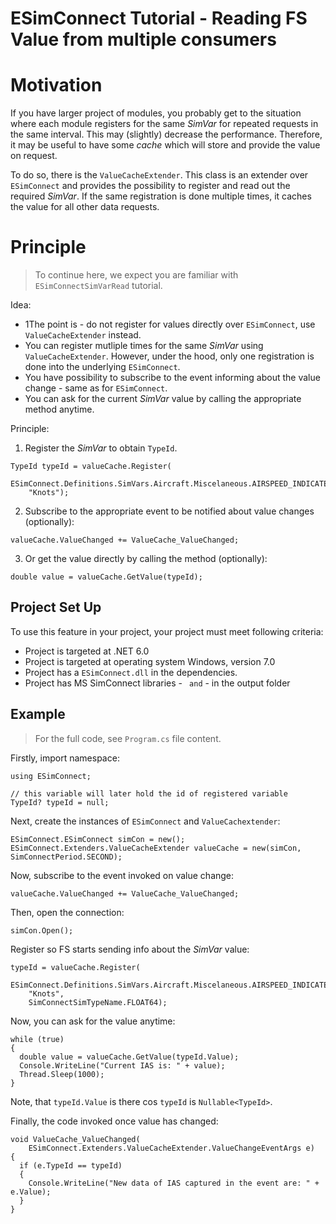 # ESimConnect Tutorial - Reading FS Value from multiple consumers

# Motivation
If you have larger project of modules, you probably get to the situation where each module registers for the same _SimVar_ for repeated requests in the same interval. This may (slightly) decrease the performance. Therefore, it may be useful to have some _cache_ which will store and provide the value on request. 

To do so, there is the `ValueCacheExtender`. This class is an extender over `ESimConnect` and provides the possibility to register and read out the required _SimVar_. If the same registration is done multiple times, it caches the value for all other data requests.

# Principle

> To continue here, we expect you are familiar with `ESimConnectSimVarRead` tutorial.

Idea:
* 1The point is - do not register for values directly over `ESimConnect`, use `ValueCacheExtender` instead.
* You can register mutliple times for the same _SimVar_ using `ValueCacheExtender`. However, under the hood, only one registration is done into the underlying `ESimConnect`.
* You have possibility to subscribe to the event informing about the value change - same as for `ESimConnect`.
* You can ask for the current _SimVar_ value by calling the appropriate method anytime.

Principle:

1. Register the _SimVar_ to obtain `TypeId`.
```
TypeId typeId = valueCache.Register(
    ESimConnect.Definitions.SimVars.Aircraft.Miscelaneous.AIRSPEED_INDICATED, 
    "Knots");
```

2. Subscribe to the appropriate event to be notified about value changes (optionally):
```
valueCache.ValueChanged += ValueCache_ValueChanged;
```

3. Or get the value directly by calling the method (optionally):
```
double value = valueCache.GetValue(typeId);
```


## Project Set Up

To use this feature in your project, your project must meet following criteria:
* Project is targeted at .NET 6.0
* Project is targeted at operating system Windows, version 7.0
* Project has a `ESimConnect.dll` in the dependencies.
* Project has MS SimConnect libraries - ``  and ``  - in the output folder

## Example

> For the full code, see `Program.cs` file content.

Firstly, import namespace:
```
using ESimConnect;
```

```
// this variable will later hold the id of registered variable
TypeId? typeId = null;
```

Next, create the instances of `ESimConnect` and `ValueCachextender`:
```
ESimConnect.ESimConnect simCon = new();
ESimConnect.Extenders.ValueCacheExtender valueCache = new(simCon, SimConnectPeriod.SECOND);
```

Now, subscribe to the event invoked on value change:
```
valueCache.ValueChanged += ValueCache_ValueChanged;
```

Then, open the connection:
```
simCon.Open();
```

Register so FS starts sending info about the _SimVar_ value:
```
typeId = valueCache.Register(
    ESimConnect.Definitions.SimVars.Aircraft.Miscelaneous.AIRSPEED_INDICATED, 
    "Knots", 
    SimConnectSimTypeName.FLOAT64);
```

Now, you can ask for the value anytime:
```
while (true)
{
  double value = valueCache.GetValue(typeId.Value);
  Console.WriteLine("Current IAS is: " + value);
  Thread.Sleep(1000);
}

```
Note, that `typeId.Value` is there cos `typeId` is `Nullable<TypeId>`.



Finally, the code invoked once value has changed:
```
void ValueCache_ValueChanged(
    ESimConnect.Extenders.ValueCacheExtender.ValueChangeEventArgs e)
{
  if (e.TypeId == typeId)
  {
    Console.WriteLine("New data of IAS captured in the event are: " + e.Value);
  }
}
```